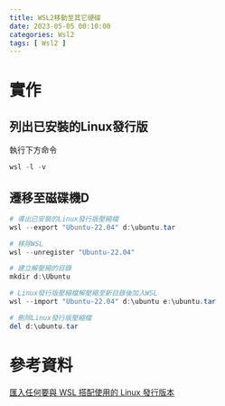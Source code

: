 ```yaml
---
title: WSL2移動至其它硬碟
date: 2023-05-05 00:10:00
categories: Wsl2
tags: [ Wsl2 ]
---
```


# 實作

## 列出已安裝的Linux發行版

執行下方命令
```powershell
wsl -l -v
```

<!--more-->

## 遷移至磁碟機D
```powershell
# 導出已安裝的Linux發行版壓縮檔
wsl --export "Ubuntu-22.04" d:\ubuntu.tar

# 移除WSL
wsl --unregister "Ubuntu-22.04"

# 建立解壓縮的目錄
mkdir d:\Ubuntu

# Linux發行版壓縮檔解壓縮至新目錄後加入WSL
wsl --import "Ubuntu-22.04" d:\ubuntu e:\ubuntu.tar

# 刪除Linux發行版壓縮檔
del d:\ubuntu.tar
```

# 參考資料

[匯入任何要與 WSL 搭配使用的 Linux 發行版本](https://learn.microsoft.com/zh-tw/windows/wsl/use-custom-distro)